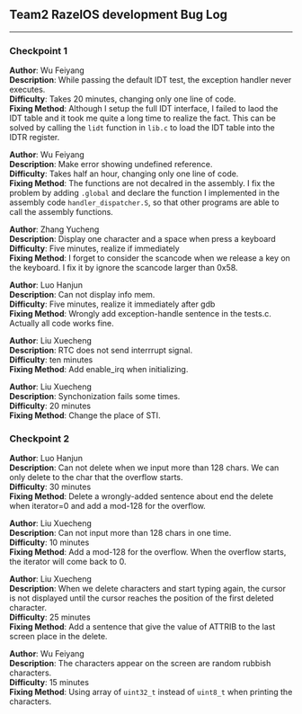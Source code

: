 ## Team2 RazelOS development Bug Log

-----
### Checkpoint 1

**Author**: Wu Feiyang<br>
**Description**: While passing the default IDT test, the exception handler never executes.<br>
**Difficulty**: Takes 20 minutes, changing only one line of code.<br>
**Fixing Method**: Although I setup the full IDT interface, I failed to laod the IDT table and 
it took me quite a long time to realize the fact. This can be solved by calling the `lidt` function
in `lib.c` to load the IDT table into the IDTR register.

**Author**: Wu Feiyang<br>
**Description**: Make error showing undefined reference.<br>
**Difficulty**: Takes half an hour, changing only one line of code.<br>
**Fixing Method**: The functions are not decalred in the assembly. 
I fix the problem by adding `.global` and declare the function I implemented in 
the assembly code `handler_dispatcher.S`, so that other programs are able to call
the assembly functions.


**Author**: Zhang Yucheng<br>
**Description**: Display one character and a space when press a keyboard <br>
**Difficulty**: Five minutes, realize if immediately<br>
**Fixing Method**: I forget to consider the scancode when we release a key on the keyboard. I fix it by ignore the scancode larger than 0x58.

**Author**: Luo Hanjun<br>
**Description**: Can not display info mem. <br>
**Difficulty**: Five minutes, realize it immediately after gdb<br>
**Fixing Method**: Wrongly add exception-handle sentence in the tests.c. Actually all code works fine.

**Author**: Liu Xuecheng<br>
**Description**: RTC does not send interrrupt signal. <br>
**Difficulty**: ten minutes<br>
**Fixing Method**: Add enable_irq when initializing.

**Author**: Liu Xuecheng<br>
**Description**: Synchonization fails some times. <br>
**Difficulty**: 20 minutes<br>
**Fixing Method**: Change the place of STI.

### Checkpoint 2

**Author**: Luo Hanjun<br>
**Description**: Can not delete when we input more than 128 chars. We can only delete to the char that the overflow starts. <br>
**Difficulty**: 30 minutes<br>
**Fixing Method**: Delete a wrongly-added sentence about end the delete when iterator=0 and add a mod-128 for the overflow. <br>

**Author**: Liu Xuecheng<br>
**Description**: Can not input more than 128 chars in one time. <br>
**Difficulty**: 10 minutes<br>
**Fixing Method**: Add a mod-128 for the overflow. When the overflow starts, the iterator will come back to 0. <br>

**Author**: Liu Xuecheng<br>
**Description**: When we delete characters and start typing again, the cursor is not displayed until the cursor reaches the position of the first deleted character. <br>
**Difficulty**: 25 minutes<br>
**Fixing Method**: Add a sentence that give the value of ATTRIB to the last screen place in the delete. <br>

**Author**: Wu Feiyang<br>
**Description**: The characters appear on the screen are random rubbish characters.<br>
**Difficulty**: 15 minutes <br>
**Fixing Method**: Using array of `uint32_t` instead of `uint8_t` when printing the characters. <br>
